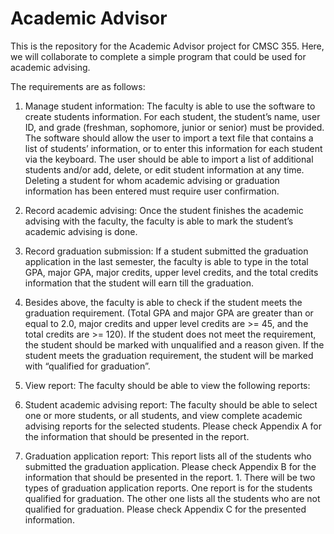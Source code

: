 Academic Advisor
=========

This is the repository for the Academic Advisor project for CMSC 355. Here, we will collaborate to complete a simple program that could be used for academic advising.

The requirements are as follows:

1. Manage student information: The faculty is able to use the software to create students information. For each student, the student’s name, user ID, and grade (freshman, sophomore, junior or senior) must be provided.  The software should allow the user to import a text file that contains a list of students’ information, or to enter this information for each student via the keyboard.  The user should be able to import a list of additional students and/or add, delete, or edit student information at any time.  Deleting a student for whom academic advising or graduation information has been entered must require user confirmation.

2. Record academic advising:  Once the student finishes the academic advising with the faculty, the faculty is able to mark the student’s academic advising is done. 

3. Record graduation submission: If a student submitted the graduation application in the last semester, the faculty is able to type in the total GPA, major GPA, major credits, upper level credits, and the total credits information that the student will earn till the graduation. 
  1. Besides above, the faculty is able to check if the student meets the graduation requirement. (Total GPA and major GPA are greater than or equal to 2.0, major credits and upper level credits are >= 45, and the total credits are >= 120). If the student does not meet the requirement, the student should be marked with unqualified and a reason given. If the student meets the graduation requirement, the student will be marked with “qualified for graduation”.

4. View report: The faculty should be able to view the following reports:
  1. Student academic advising report:  The faculty should be able to select one or more students, or all students, and view complete academic advising reports for the selected students.  Please check Appendix A for the information that should be presented in the report. 
  2. Graduation application report:  This report lists all of the students who submitted the graduation application. Please check Appendix B for the information that should be presented in the report. 
    1. There will be two types of graduation application reports. One report is for the students qualified for graduation. The other one lists all the students who are not qualified for graduation. Please check Appendix C for the presented information. 

